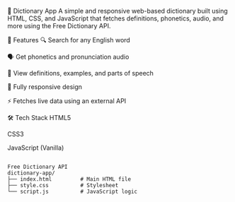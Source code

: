 📘 Dictionary App
A simple and responsive web-based dictionary built using HTML, CSS, and JavaScript that fetches definitions, phonetics, audio, and more using the Free Dictionary API.

🚀 Features
🔍 Search for any English word

🗣️ Get phonetics and pronunciation audio

📖 View definitions, examples, and parts of speech

📱 Fully responsive design

⚡ Fetches live data using an external API

🛠️ Tech Stack
HTML5

CSS3

JavaScript (Vanilla)
```

Free Dictionary API
dictionary-app/
├── index.html         # Main HTML file
├── style.css          # Stylesheet
└── script.js          # JavaScript logic
```
